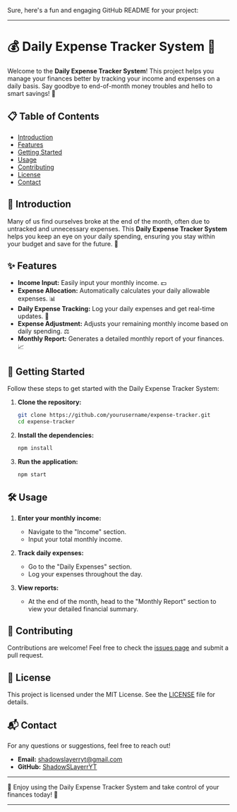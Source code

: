 Sure, here's a fun and engaging GitHub README for your project:

---

# 💰 Daily Expense Tracker System 📝

Welcome to the **Daily Expense Tracker System**! This project helps you manage your finances better by tracking your income and expenses on a daily basis. Say goodbye to end-of-month money troubles and hello to smart savings! 🚀

## 📋 Table of Contents

- [Introduction](##introduction)
- [Features](##features)
- [Getting Started](##getting-started)
- [Usage](##usage)
- [Contributing](##contributing)
- [License](##license)
- [Contact](##contact)

## 🌟 Introduction

Many of us find ourselves broke at the end of the month, often due to untracked and unnecessary expenses. This **Daily Expense Tracker System** helps you keep an eye on your daily spending, ensuring you stay within your budget and save for the future. 🏦

## ✨ Features

- **Income Input:** Easily input your monthly income. 💵
- **Expense Allocation:** Automatically calculates your daily allowable expenses. 📊
- **Daily Expense Tracking:** Log your daily expenses and get real-time updates. 📅
- **Expense Adjustment:** Adjusts your remaining monthly income based on daily spending. ⚖️
- **Monthly Report:** Generates a detailed monthly report of your finances. 📈

## 🚀 Getting Started

Follow these steps to get started with the Daily Expense Tracker System:

1. **Clone the repository:**
    ```bash
    git clone https://github.com/yourusername/expense-tracker.git
    cd expense-tracker
    ```

2. **Install the dependencies:**
    ```bash
    npm install
    ```

3. **Run the application:**
    ```bash
    npm start
    ```

## 🛠️ Usage

1. **Enter your monthly income:** 
   - Navigate to the "Income" section.
   - Input your total monthly income. 

2. **Track daily expenses:**
   - Go to the "Daily Expenses" section.
   - Log your expenses throughout the day.

3. **View reports:**
   - At the end of the month, head to the "Monthly Report" section to view your detailed financial summary.

## 🤝 Contributing

Contributions are welcome! Feel free to check the [issues page](https://github.com/yourusername/expense-tracker/issues) and submit a pull request.

## 📜 License

This project is licensed under the MIT License. See the [LICENSE](LICENSE) file for details.

## 📬 Contact

For any questions or suggestions, feel free to reach out!

- **Email:** shadowslayerryt@gmail.com
- **GitHub:** [ShadowSLayerrYT](https://github.com/ShadowSLayerrYT)

---

🌟 Enjoy using the Daily Expense Tracker System and take control of your finances today! 🌟

---
